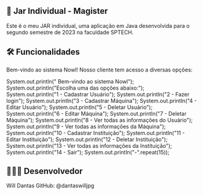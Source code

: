 ## 🦉 Jar Individual - Magister
Este é o meu JAR individual, uma aplicação em Java desenvolvida para o segundo semestre de 2023 na faculdade SPTECH.

## 🛠️ Funcionalidades
Bem-vindo ao sistema Nowl! Nosso cliente tem acesso a diversas opções:

System.out.println("            Bem-vindo ao sistema Nowl");
System.out.println("Escolha uma das opções abaixo:");
System.out.println("1 - Cadastrar Usuário");
System.out.println("2 - Fazer login");
System.out.println("3 - Cadastrar Máquina");
System.out.println("4 - Editar Usuário");
System.out.println("5 - Deletar Usuário");
System.out.println("6 - Editar Máquina");
System.out.println("7 - Deletar Máquina");
System.out.println("8 - Ver todas as informações do Usuário");
System.out.println("9 - Ver todas as informações da Máquina");
System.out.println("10 - Cadastrar Instituição");
System.out.println("11 - Editar Instituição");
System.out.println("12 - Deletar Instituição");
System.out.println("13 - Ver todas as informações da Instituição");
System.out.println("14 - Sair");
System.out.println("-".repeat(15));

## 👷🏻‍♂️ Desenvolvedor
Will Dantas
GitHub: @dantaswilljpg
